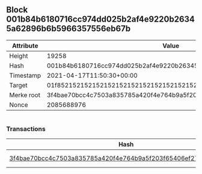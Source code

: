 ## Block 001b84b6180716cc974dd025b2af4e9220b26345a62896b6b5966357556eb67b

Attribute | Value
--- | ---
Height | 19258
Hash | 001b84b6180716cc974dd025b2af4e9220b26345a62896b6b5966357556eb67b
Timestamp | 2021-04-17T11:50:30+00:00
Target | 01f8521521521521521521521521521521521521521521521521521521521521
Merke root | 3f4bae70bcc4c7503a835785a420f4e764b9a5f203f65406ef27189dc63440f9
Nonce | 2085688976

```

```

### Transactions

Hash | Amount
--- | ---
[3f4bae70bcc4c7503a835785a420f4e764b9a5f203f65406ef27189dc63440f9](3f4bae70bcc4c7503a835785a420f4e764b9a5f203f65406ef27189dc63440f9.md) | 10.00000000 SKEPTI 
